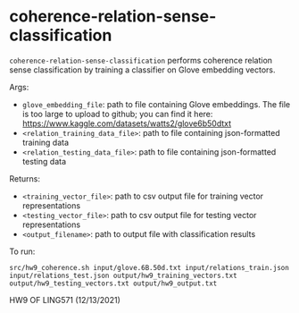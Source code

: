 # coherence-relation-sense-classification
```coherence-relation-sense-classification``` performs coherence relation sense classification by training a classifier on Glove embedding vectors.

Args: 
* ```glove_embedding_file```: path to file containing Glove embeddings. The file is too large to upload to github; you can find it here: https://www.kaggle.com/datasets/watts2/glove6b50dtxt
* ```<relation_training_data_file>```: path to file containing json-formatted training data
* ```<relation_testing_data_file>```: path to file containing json-formatted testing data

Returns: 
* ```<training_vector_file>```: path to csv output file for training vector representations
* ```<testing_vector_file>```: path to csv output file for testing vector representations
* ```<output_filename>```: path to output file with classification results

To run: 
```
src/hw9_coherence.sh input/glove.6B.50d.txt input/relations_train.json input/relations_test.json output/hw9_training_vectors.txt output/hw9_testing_vectors.txt output/hw9_output.txt
```

HW9 OF LING571 (12/13/2021)
